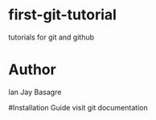 # first-git-tutorial
tutorials for git and github

# Author
Ian Jay Basagre

#Installation Guide
visit git documentation